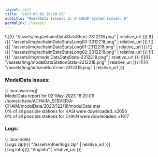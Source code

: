 ```yaml
---
layout: post
title: "2023-05-02 18:20:23"
subtitle: "ModelData Issues: 2; A-CHAIM System Issues: 0"
permalink: /latest/
---
```


![]({{ "/assets/img/achaimDataStatsShort-2312218.png" | relative_url }})
![]({{ "/assets/img/achaimDataStatsLong00-2312218.png" | relative_url }})
![]({{ "/assets/img/achaimDataStatsLong01-2312218.png" | relative_url }})
![]({{ "/assets/img/achaimDataStatsLong02-2312218.png" | relative_url }})
![]({{ "/assets/img/modelDataDataStats-2312218.png" | relative_url }})
![]({{ "/assets/img/modelDataStationStats-2312218.png" | relative_url }})
![]({{ "/assets/img/achaimRunTime-2312218.png" | relative_url }})


### ModelData Issues:  
  
{: .box-warning}  
 ModelData report for 02-May-2023 18:20:09   
 /home/chaim/ACHAIM_SERVER/A-CHAIM/modelData/2023/122/18/modelData.mat   
 0% of all possible stations for KASI were downloaded. x2656   
 0% of all possible stations for CHAIN were downloaded. x1617   
  


### Logs:  
  
{: .box-note}  
[Logs.zip]({{ "/assets/other/logs.zip" | relative_url }})  
[Log Info]({{ "/logInfo" | relative_url }})  
